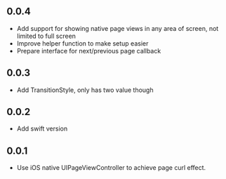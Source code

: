 ## 0.0.4

- Add support for showing native page views in any area of screen, not limited to full screen
- Improve helper function to make setup easier
- Prepare interface for next/previous page callback

## 0.0.3

- Add TransitionStyle, only has two value though

## 0.0.2

- Add swift version

## 0.0.1

- Use iOS native UIPageViewController to achieve page curl effect.
